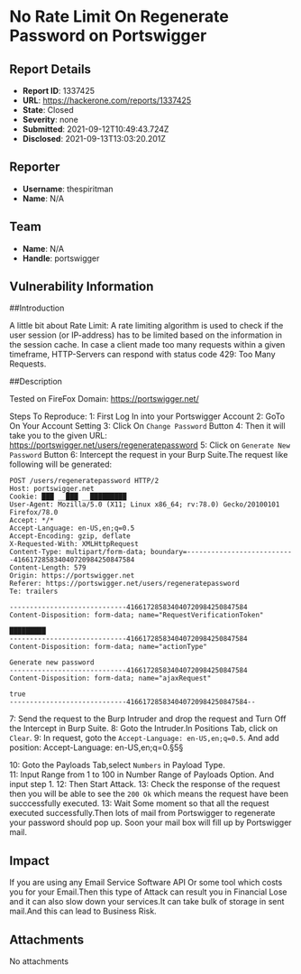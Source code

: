 # No Rate Limit On Regenerate Password on Portswigger

## Report Details
- **Report ID**: 1337425
- **URL**: https://hackerone.com/reports/1337425
- **State**: Closed
- **Severity**: none
- **Submitted**: 2021-09-12T10:49:43.724Z
- **Disclosed**: 2021-09-13T13:03:20.201Z

## Reporter
- **Username**: thespiritman
- **Name**: N/A

## Team
- **Name**: N/A
- **Handle**: portswigger

## Vulnerability Information
##Introduction

A little bit about Rate Limit:
A rate limiting algorithm is used to check if the user session (or IP-address) has to be limited based on the information in the session cache.
In case a client made too many requests within a given timeframe, HTTP-Servers can respond with status code 429: Too Many Requests.


##Description

Tested on FireFox
Domain:  https://portswigger.net/

Steps To Reproduce:
1: First Log In into your Portswigger Account
2: GoTo On Your Account Setting
3: Click On `Change Password` Button
4: Then it will take you to the given URL: https://portswigger.net/users/regeneratepassword
5: Click on `Generate New Password` Button
6: Intercept the request in your Burp Suite.The request like following  will be generated:


	POST /users/regeneratepassword HTTP/2
	Host: portswigger.net
	Cookie: ███ __███ __█████████
	User-Agent: Mozilla/5.0 (X11; Linux x86_64; rv:78.0) Gecko/20100101 Firefox/78.0
	Accept: */*
	Accept-Language: en-US,en;q=0.5
	Accept-Encoding: gzip, deflate
	X-Requested-With: XMLHttpRequest
	Content-Type: multipart/form-data; boundary=---------------------------416617285834040720984250847584
	Content-Length: 579
	Origin: https://portswigger.net
	Referer: https://portswigger.net/users/regeneratepassword
	Te: trailers

	-----------------------------416617285834040720984250847584
	Content-Disposition: form-data; name="RequestVerificationToken"

	█████████
	-----------------------------416617285834040720984250847584
	Content-Disposition: form-data; name="actionType"

	Generate new password
	-----------------------------416617285834040720984250847584
	Content-Disposition: form-data; name="ajaxRequest"

	true
	-----------------------------416617285834040720984250847584--




7: Send the request to the Burp Intruder and drop the request and Turn Off the Intercept in Burp Suite.
8: Goto the Intruder.In Positions Tab, click on `Clear`.
9: In request, goto the `Accept-Language: en-US,en;q=0.5`.
	And add position:
					Accept-Language: en-US,en;q=0.§5§

10: Goto the Payloads Tab,select `Numbers` in Payload Type.				
11: Input Range from 1 to 100 in Number Range of Payloads Option. And input step 1.
12: Then Start Attack.
13: Check the response of the request then you will be able to see the `200 Ok` which means the request have been succcessfully executed.
13: Wait Some moment so that all the request executed successfully.Then lots of mail from Portswigger to regenerate 	 your password should pop up. Soon your mail box will fill up by Portswigger mail.

## Impact

If you are using any Email Service Software API Or some tool which costs you for your Email.Then this type of Attack can result you in Financial Lose and it can also slow down your services.It can take bulk of storage in sent mail.And this can lead to Business Risk.

## Attachments
No attachments
